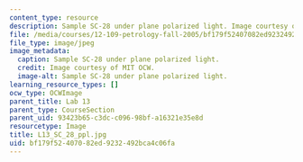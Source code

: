 ```yaml
---
content_type: resource
description: Sample SC-28 under plane polarized light. Image courtesy of MIT OCW.
file: /media/courses/12-109-petrology-fall-2005/bf179f52407082ed9232492bca4c06fa_L13_SC_28_ppl.jpg
file_type: image/jpeg
image_metadata:
  caption: Sample SC-28 under plane polarized light.
  credit: Image courtesy of MIT OCW.
  image-alt: Sample SC-28 under plane polarized light.
learning_resource_types: []
ocw_type: OCWImage
parent_title: Lab 13
parent_type: CourseSection
parent_uid: 93423b65-c3dc-c096-98bf-a16321e35e8d
resourcetype: Image
title: L13_SC_28_ppl.jpg
uid: bf179f52-4070-82ed-9232-492bca4c06fa
---
```

